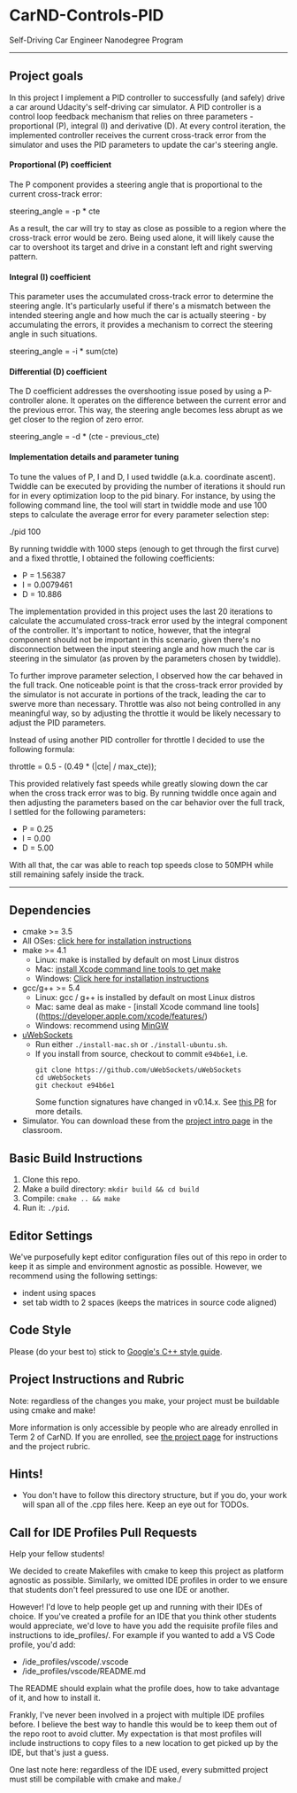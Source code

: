 # CarND-Controls-PID
Self-Driving Car Engineer Nanodegree Program

---

## Project goals

In this project I implement a PID controller to successfully 
(and safely) drive a car around Udacity's self-driving car simulator. A 
PID controller is a control loop feedback mechanism that relies on three 
parameters - proportional (P), integral (I) and derivative (D). At every 
control iteration, the implemented controller receives the current cross-track 
error from the simulator and uses the PID parameters to update the car's 
steering angle.
 
#### Proportional (P) coefficient

The P component provides a steering angle that is proportional to the 
current cross-track error:

steering_angle = -p * cte

As a result, the car will try to stay as close as possible to a region where 
the cross-track error would be zero. Being used alone, it will likely cause the 
car to overshoot its target and drive in a constant left and right swerving 
pattern.

#### Integral (I) coefficient

This parameter uses the accumulated cross-track error to determine the 
steering angle. It's particularly useful if there's a mismatch between the 
intended steering angle and how much the car is actually steering - by 
accumulating the errors, it provides a mechanism to correct the steering 
angle in such situations. 

steering_angle = -i * sum(cte)

#### Differential (D) coefficient

The D coefficient addresses the overshooting issue posed by using a 
P-controller alone. It operates on the difference between the current 
error and the previous error. This way, the steering angle becomes less 
abrupt as we get closer to the region of zero error.

steering_angle = -d * (cte - previous_cte)

#### Implementation details and parameter tuning

To tune the values of P, I and D, I used twiddle (a.k.a. coordinate ascent). 
Twiddle can be executed by providing the number of iterations it should run 
for in every optimization loop to the pid binary. For instance, by using 
the following command line, the tool will start in twiddle mode and use 
100 steps to calculate the average error for every parameter selection 
step:

./pid 100

By running twiddle with 1000 steps (enough to get through the first curve) 
and a fixed throttle, I obtained the following coefficients:
 
* P = 1.56387
* I = 0.0079461
* D = 10.886

The implementation provided in this project uses the last 20 iterations to 
calculate the accumulated cross-track error used by the integral component 
of the controller. It's important to notice, however, that the integral 
component should not be important in this scenario, given there's 
no disconnection between the input steering angle and how much the car is 
steering in the simulator (as proven by the parameters chosen by twiddle).

To further improve parameter selection, I observed how the car behaved in 
the full track. One noticeable point is that the cross-track error provided 
by the simulator is not accurate in portions of the track, leading the car 
to swerve more than necessary. Throttle was also not being controlled in 
any meaningful way, so by adjusting the throttle it would be likely 
necessary to adjust the PID parameters.

Instead of using another PID controller for throttle I decided to use the 
following formula:

throttle = 0.5 - (0.49 * (|cte| / max_cte));

This provided relatively fast speeds while greatly slowing down the car when 
the cross track error was to big. By running twiddle once again and then 
adjusting the parameters based on the car behavior over the full track, I 
settled for the following parameters:

* P = 0.25
* I = 0.00
* D = 5.00

With all that, the car was able to reach top speeds close to 50MPH while 
still remaining safely inside the track.


---

## Dependencies

* cmake >= 3.5
 * All OSes: [click here for installation instructions](https://cmake.org/install/)
* make >= 4.1
  * Linux: make is installed by default on most Linux distros
  * Mac: [install Xcode command line tools to get make](https://developer.apple.com/xcode/features/)
  * Windows: [Click here for installation instructions](http://gnuwin32.sourceforge.net/packages/make.htm)
* gcc/g++ >= 5.4
  * Linux: gcc / g++ is installed by default on most Linux distros
  * Mac: same deal as make - [install Xcode command line tools]((https://developer.apple.com/xcode/features/)
  * Windows: recommend using [MinGW](http://www.mingw.org/)
* [uWebSockets](https://github.com/uWebSockets/uWebSockets)
  * Run either `./install-mac.sh` or `./install-ubuntu.sh`.
  * If you install from source, checkout to commit `e94b6e1`, i.e.
    ```
    git clone https://github.com/uWebSockets/uWebSockets 
    cd uWebSockets
    git checkout e94b6e1
    ```
    Some function signatures have changed in v0.14.x. See [this PR](https://github.com/udacity/CarND-MPC-Project/pull/3) for more details.
* Simulator. You can download these from the [project intro page](https://github.com/udacity/self-driving-car-sim/releases) in the classroom.

## Basic Build Instructions

1. Clone this repo.
2. Make a build directory: `mkdir build && cd build`
3. Compile: `cmake .. && make`
4. Run it: `./pid`. 

## Editor Settings

We've purposefully kept editor configuration files out of this repo in order to
keep it as simple and environment agnostic as possible. However, we recommend
using the following settings:

* indent using spaces
* set tab width to 2 spaces (keeps the matrices in source code aligned)

## Code Style

Please (do your best to) stick to [Google's C++ style guide](https://google.github.io/styleguide/cppguide.html).

## Project Instructions and Rubric

Note: regardless of the changes you make, your project must be buildable using
cmake and make!

More information is only accessible by people who are already enrolled in Term 2
of CarND. If you are enrolled, see [the project page](https://classroom.udacity.com/nanodegrees/nd013/parts/40f38239-66b6-46ec-ae68-03afd8a601c8/modules/f1820894-8322-4bb3-81aa-b26b3c6dcbaf/lessons/e8235395-22dd-4b87-88e0-d108c5e5bbf4/concepts/6a4d8d42-6a04-4aa6-b284-1697c0fd6562)
for instructions and the project rubric.

## Hints!

* You don't have to follow this directory structure, but if you do, your work
  will span all of the .cpp files here. Keep an eye out for TODOs.

## Call for IDE Profiles Pull Requests

Help your fellow students!

We decided to create Makefiles with cmake to keep this project as platform
agnostic as possible. Similarly, we omitted IDE profiles in order to we ensure
that students don't feel pressured to use one IDE or another.

However! I'd love to help people get up and running with their IDEs of choice.
If you've created a profile for an IDE that you think other students would
appreciate, we'd love to have you add the requisite profile files and
instructions to ide_profiles/. For example if you wanted to add a VS Code
profile, you'd add:

* /ide_profiles/vscode/.vscode
* /ide_profiles/vscode/README.md

The README should explain what the profile does, how to take advantage of it,
and how to install it.

Frankly, I've never been involved in a project with multiple IDE profiles
before. I believe the best way to handle this would be to keep them out of the
repo root to avoid clutter. My expectation is that most profiles will include
instructions to copy files to a new location to get picked up by the IDE, but
that's just a guess.

One last note here: regardless of the IDE used, every submitted project must
still be compilable with cmake and make./
